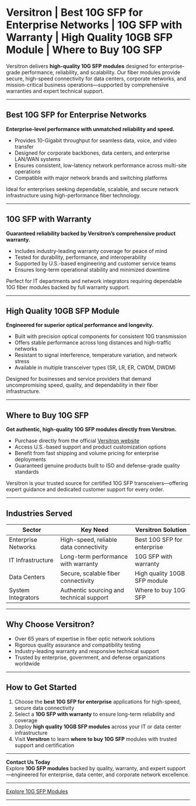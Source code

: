 # Versitron | Best 10G SFP for Enterprise Networks | 10G SFP with Warranty | High Quality 10GB SFP Module | Where to Buy 10G SFP

Versitron delivers **high-quality 10G SFP modules** designed for enterprise-grade performance, reliability, and scalability. Our fiber modules provide secure, high-speed connectivity for data centers, corporate networks, and mission-critical business operations—supported by comprehensive warranties and expert technical support.

---

## Best 10G SFP for Enterprise Networks

**Enterprise-level performance with unmatched reliability and speed.**

- Provides 10-Gigabit throughput for seamless data, voice, and video transfer  
- Designed for corporate backbones, data centers, and enterprise LAN/WAN systems  
- Ensures consistent, low-latency network performance across multi-site operations  
- Compatible with major network brands and switching platforms  

Ideal for enterprises seeking dependable, scalable, and secure network infrastructure using high-performance fiber technology.

---

## 10G SFP with Warranty

**Guaranteed reliability backed by Versitron’s comprehensive product warranty.**

- Includes industry-leading warranty coverage for peace of mind  
- Tested for durability, performance, and interoperability  
- Supported by U.S.-based engineering and customer service teams  
- Ensures long-term operational stability and minimized downtime  

Perfect for IT departments and network integrators requiring dependable 10G fiber modules backed by full warranty support.

---

## High Quality 10GB SFP Module

**Engineered for superior optical performance and longevity.**

- Built with precision optical components for consistent 10G transmission  
- Offers stable performance across long distances and high-traffic networks  
- Resistant to signal interference, temperature variation, and network stress  
- Available in multiple transceiver types (SR, LR, ER, CWDM, DWDM)  

Designed for businesses and service providers that demand uncompromising speed, quality, and dependability in their fiber infrastructure.

---

## Where to Buy 10G SFP

**Get authentic, high-quality 10G SFP modules directly from Versitron.**

- Purchase directly from the official [Versitron website](https://www.versitron.com/)  
- Access U.S.-based support and product customization options  
- Benefit from fast shipping and volume pricing for enterprise deployments  
- Guaranteed genuine products built to ISO and defense-grade quality standards  

Versitron is your trusted source for certified 10G SFP transceivers—offering expert guidance and dedicated customer support for every order.

---

## Industries Served

| Sector              | Key Need                                | Versitron Solution                            |
|----------------------|------------------------------------------|-----------------------------------------------|
| Enterprise Networks  | High-speed, reliable data connectivity   | Best 10G SFP for enterprise                   |
| IT Infrastructure    | Long-term performance with warranty      | 10G SFP with warranty                         |
| Data Centers         | Secure, scalable fiber connectivity      | High quality 10GB SFP module                  |
| System Integrators   | Authentic sourcing and technical support | Where to buy 10G SFP                          |

---

## Why Choose Versitron?

- Over 65 years of expertise in fiber optic network solutions  
- Rigorous quality assurance and compatibility testing  
- Industry-leading warranty and responsive technical support  
- Trusted by enterprise, government, and defense organizations worldwide  

---

## How to Get Started

1. Choose the **best 10G SFP for enterprise** applications for high-speed, secure data connectivity  
2. Select a **10G SFP with warranty** to ensure long-term reliability and coverage  
3. Deploy **high quality 10GB SFP modules** across your IT or data center infrastructure  
4. Visit **Versitron** to learn **where to buy 10G SFP** modules with trusted support and certification  

---

**Contact Us Today**  
Explore **10G SFP modules** backed by quality, warranty, and expert support—engineered for enterprise, data center, and corporate network excellence.  

---

[Explore 10G SFP Modules](https://www.versitron.com/collections/10gb-sfp-modules)

---
